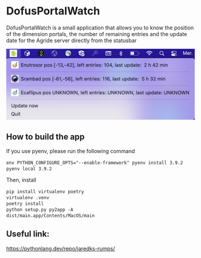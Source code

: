 # DofusPortalWatch

DofusPortalWatch is a small application that allows you to know the position of the dimension portals, the number of 
remaining entries and the update date for the Agride server directly from the statusbar


![dofusportalwatch](.github/dofusportalwatch.png)

## How to build the app

If you use pyenv, please run the following command
```
env PYTHON_CONFIGURE_OPTS="--enable-framework" pyenv install 3.9.2
pyenv local 3.9.2
```

Then, install
```
pip install virtualenv poetry
virtualenv .venv
poetry install
python setup.py py2app -A
dist/main.app/Contents/MacOS/main
```




## Useful link:
https://pythonlang.dev/repo/jaredks-rumps/